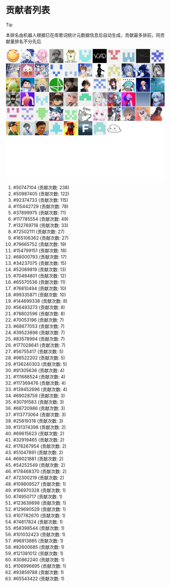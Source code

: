 # 贡献者列表

> [!TIP]
> 本排名由机器人根据已在库歌词统计元数据信息后自动生成，贡献最多排前，同贡献量排名不分先后

![贡献者头像画廊](./CONTRIBUTORS.svg)

1. #50747104 (贡献次数: 238)
2. #50987405 (贡献次数: 122)
3. #92374733 (贡献次数: 115)
4. #115442729 (贡献次数: 78)
5. #37899975 (贡献次数: 71)
6. #117785554 (贡献次数: 49)
7. #132769718 (贡献次数: 33)
8. #72502111 (贡献次数: 27)
9. #165106362 (贡献次数: 27)
10. #79665752 (贡献次数: 19)
11. #154799151 (贡献次数: 18)
12. #68000793 (贡献次数: 17)
13. #34237075 (贡献次数: 15)
14. #52089819 (贡献次数: 13)
15. #70494801 (贡献次数: 12)
16. #65570536 (贡献次数: 11)
17. #76810494 (贡献次数: 10)
18. #99335871 (贡献次数: 10)
19. #144699338 (贡献次数: 8)
20. #56493273 (贡献次数: 8)
21. #78802596 (贡献次数: 8)
22. #70053196 (贡献次数: 7)
23. #68677053 (贡献次数: 7)
24. #39523898 (贡献次数: 7)
25. #83578994 (贡献次数: 7)
26. #177028641 (贡献次数: 7)
27. #56755417 (贡献次数: 5)
28. #98522202 (贡献次数: 5)
29. #136240303 (贡献次数: 5)
30. #91305636 (贡献次数: 4)
31. #111688524 (贡献次数: 4)
32. #117369476 (贡献次数: 4)
33. #139452696 (贡献次数: 4)
34. #69028759 (贡献次数: 3)
35. #30791583 (贡献次数: 3)
36. #68720986 (贡献次数: 3)
37. #113773064 (贡献次数: 3)
38. #25819318 (贡献次数: 3)
39. #131374398 (贡献次数: 2)
40. #69615623 (贡献次数: 2)
41. #32919465 (贡献次数: 2)
42. #178267954 (贡献次数: 2)
43. #51047891 (贡献次数: 2)
44. #69021881 (贡献次数: 2)
45. #54252549 (贡献次数: 2)
46. #178468370 (贡献次数: 2)
47. #72300219 (贡献次数: 2)
48. #109809527 (贡献次数: 1)
49. #166970328 (贡献次数: 1)
50. #74950717 (贡献次数: 1)
51. #123639898 (贡献次数: 1)
52. #129690529 (贡献次数: 1)
53. #107782670 (贡献次数: 1)
54. #74817824 (贡献次数: 1)
55. #58398544 (贡献次数: 1)
56. #101032423 (贡献次数: 1)
57. #96913885 (贡献次数: 1)
58. #82600685 (贡献次数: 1)
59. #121381012 (贡献次数: 1)
60. #30862240 (贡献次数: 1)
61. #106996695 (贡献次数: 1)
62. #93859788 (贡献次数: 1)
63. #65543422 (贡献次数: 1)
